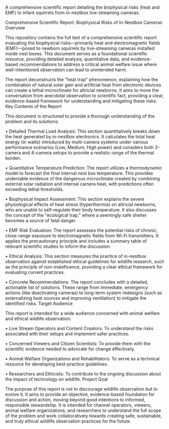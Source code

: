 A comprehensive scientific report detailing the biophysical risks (heat and EMF) to infant squirrels from in-nestbox live-streaming cameras.


Comprehensive Scientific Report: Biophysical Risks of In-Nestbox Cameras
Overview

This repository contains the full text of a comprehensive scientific report evaluating the biophysical risks—primarily heat and electromagnetic fields (EMF)—posed to newborn squirrels by live-streaming cameras installed inside nest boxes. This document serves as a foundational scientific resource, providing detailed analysis, quantitative data, and evidence-based recommendations to address a critical animal welfare issue where well-intentioned observation can lead to unintended harm.

The report deconstructs the "heat trap" phenomenon, explaining how the combination of natural solar gain and artificial heat from electronic devices can create a lethal microclimate for altricial newborns. It aims to move the conversation from anecdotal observation to scientific fact, providing a clear, evidence-based framework for understanding and mitigating these risks.
Key Contents of the Report

This document is structured to provide a thorough understanding of the problem and its solutions:

• Detailed Thermal Load Analysis: This section quantitatively breaks down the heat generated by in-nestbox electronics. It calculates the total heat energy (in watts) introduced by multi-camera systems under various performance scenarios (Low, Medium, High power) and considers both 3-camera and 4-camera setups to provide a realistic range of the thermal burden.

• Quantitative Temperature Prediction: The report utilizes a thermodynamic model to forecast the final internal nest box temperature. This provides undeniable evidence of the dangerous microclimate created by combining external solar radiation and internal camera heat, with predictions often exceeding lethal thresholds.

• Biophysical Impact Assessment: This section explains the severe physiological effects of heat stress (hyperthermia) on altricial newborns, who are unable to self-regulate their body temperature. It also discusses the concept of the "ecological trap," where a seemingly safe shelter becomes a source of fatal danger.

• EMF Risk Evaluation: The report assesses the potential risks of chronic, close-range exposure to electromagnetic fields from Wi-Fi transmitters. It applies the precautionary principle and includes a summary table of relevant scientific studies to inform the discussion.

• Ethical Analysis: This section measures the practice of in-nestbox observation against established ethical guidelines for wildlife research, such as the principle of non-maleficence, providing a clear ethical framework for evaluating current practices.

• Concrete Recommendations: The report concludes with a detailed, actionable list of solutions. These range from immediate, emergency actions (like deactivating cameras) to long-term system redesigns (such as externalizing heat sources and improving ventilation) to mitigate the identified risks.
Target Audience

This report is intended for a wide audience concerned with animal welfare and ethical wildlife observation:

• Live Stream Operators and Content Creators: To understand the risks associated with their setups and implement safer practices.

• Concerned Viewers and Citizen Scientists: To provide them with the scientific evidence needed to advocate for change effectively.

• Animal Welfare Organizations and Rehabilitators: To serve as a technical resource for developing best-practice guidelines.

• Researchers and Ethicists: To contribute to the ongoing discussion about the impact of technology on wildlife.
Project Goal

The purpose of this report is not to discourage wildlife observation but to evolve it. It aims to provide an objective, evidence-based foundation for discussion and action, moving beyond good intentions to informed, responsible stewardship. It is intended for channel operators, viewers, animal welfare organizations, and researchers to understand the full scope of the problem and work collaboratively towards creating safe, sustainable, and truly ethical wildlife observation practices for the future.

